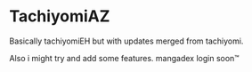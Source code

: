 # TachiyomiAZ
Basically tachiyomiEH but with updates merged from tachiyomi.

Also i might try and add some features. mangadex login soon™
